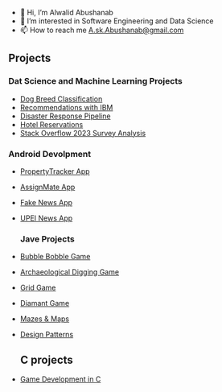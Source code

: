- 👋 Hi, I’m Alwalid Abushanab
- 👀 I’m interested in Software Engineering and Data Science
- 📫 How to reach me A.sk.Abushanab@gmail.com

## Projects

### Dat Science and Machine Learning Projects
- [Dog Breed Classification](https://github.com/Alwalid-Abushanab/DogBreedClassification)
- [Recommendations with IBM](https://github.com/Alwalid-Abushanab/RecommendationsWithIBM)
- [Disaster Response Pipeline](https://github.com/Alwalid-Abushanab/DisasterResponsePipeline)
- [Hotel Reservations](https://github.com/Alwalid-Abushanab/HotelReservations)
- [Stack Overflow 2023 Survey Analysis](https://github.com/Alwalid-Abushanab/StackOverFlow2023SurveyAnalysis)

### Android Devolpment
- [PropertyTracker App](https://github.com/Alwalid-Abushanab/Rent)
- [AssignMate App](https://github.com/Alwalid-Abushanab/AssignMate)
- [Fake News App](https://github.com/Alwalid-Abushanab/FakeNews)
- [UPEI News App](https://github.com/Alwalid-Abushanab/UPEI-news)

  ### Jave Projects
- [Bubble Bobble Game](https://github.com/Alwalid-Abushanab/BubbleBobble)
- [Archaeological Digging Game](https://github.com/Alwalid-Abushanab/ArchaeologicalDigging)
- [Grid Game](https://github.com/Alwalid-Abushanab/GridGame)
- [Diamant Game](https://github.com/Alwalid-Abushanab/DiamantGame)
- [Mazes & Maps](https://github.com/Alwalid-Abushanab/Mazes-Maps)
- [Design Patterns](https://github.com/Alwalid-Abushanab/DesignPatterns)

  ## C projects
- [Game Development in C](https://github.com/Alwalid-Abushanab/Game-in-C)

<!---
Alwalid-Abushanab/Alwalid-Abushanab is a ✨ special ✨ repository because its `README.md` (this file) appears on your GitHub profile.
You can click the Preview link to take a look at your changes.
--->
